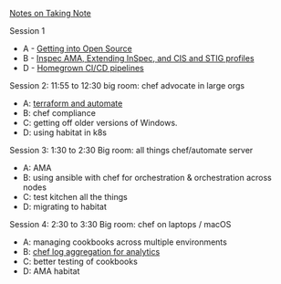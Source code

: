 [Notes on Taking Note](https://github.com/chef/community-summits#taking-note)

Session 1
 * A - [Getting into Open Source](1A-OpenSource)
 * B - [Inspec AMA, Extending InSpec, and CIS and STIG profiles](InSpec-AMA,-Extending-InSpec,-and-CIS-and-STIG-profiles)
 * D - [Homegrown CI/CD pipelines](1D-Homegrown-CICD-pipelines)

Session 2: 11:55 to 12:30
big room: chef advocate in large orgs
* A: [terraform and automate](2A-Terraform-and-Automate) 
* B: chef compliance
* C: getting off older versions of Windows. 
* D: using habitat in k8s

Session 3: 1:30 to 2:30 
Big room: all things chef/automate server 
* A: AMA
* B: using ansible with chef for orchestration & orchestration across nodes
* C: test kitchen all the things
* D: migrating to habitat

Session 4: 2:30 to 3:30
Big room: chef on laptops / macOS 
* A: managing cookbooks across multiple environments
* B: [chef log aggregation for analytics](Chef-log-aggregation-for-analytics)
* C: better testing of cookbooks
* D: AMA habitat
